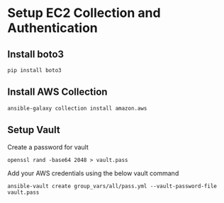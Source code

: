 # Setup EC2 Collection and Authentication
## Install boto3
```
pip install boto3
```
## Install AWS Collection
```
ansible-galaxy collection install amazon.aws
```
## Setup Vault
Create a password for vault
```
openssl rand -base64 2048 > vault.pass
```
Add your AWS credentials using the below vault command
```
ansible-vault create group_vars/all/pass.yml --vault-password-file vault.pass
```
